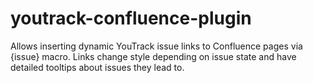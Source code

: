 youtrack-confluence-plugin
==========================

Allows inserting dynamic YouTrack issue links to Confluence pages via {issue} macro. 
Links change style depending on issue state and have detailed tooltips about issues they lead to. 
